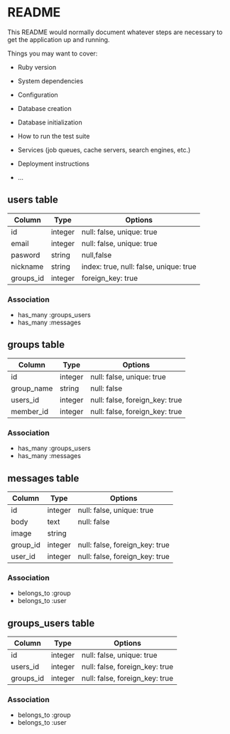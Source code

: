 # README

This README would normally document whatever steps are necessary to get the
application up and running.

Things you may want to cover:

* Ruby version

* System dependencies

* Configuration

* Database creation

* Database initialization

* How to run the test suite

* Services (job queues, cache servers, search engines, etc.)

* Deployment instructions

* ...

 ## users table
 |Column|Type|Options|
 |------|----|-------|
 |id|integer|null: false, unique: true|
 |email|integer|null: false, unique: true|
 |pasword|string|null,false|
 |nickname|string|index: true, null: false, unique: true|
 |groups_id|integer|foreign_key: true|

 ### Association
 - has_many :groups_users
 - has_many :messages


 ## groups table
 |Column|Type|Options|
 |------|----|-------|
 |id|integer|null: false, unique: true|
 |group_name|string|null: false| 
 |users_id|integer|null: false, foreign_key: true|
 |member_id|integer|null: false, foreign_key: true|
 ### Association
 - has_many :groups_users
 - has_many :messages

 ## messages table
 |Column|Type|Options|
 |------|----|-------|
 |id|integer|null: false, unique: true|
 |body|text|null: false|
 |image|string||
 |group_id|integer|null: false, foreign_key: true|
 |user_id|integer|null: false, foreign_key: true|
 ### Association
 - belongs_to :group
 - belongs_to :user

 ## groups_users table
 |Column|Type|Options|
 |------|----|-------|
 |id|integer|null: false, unique: true|
 |users_id|integer|null: false, foreign_key: true|
 |groups_id|integer|null: false, foreign_key: true|
 ### Association
 - belongs_to :group
 - belongs_to :user